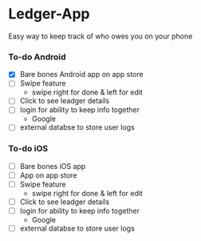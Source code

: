 # Ledger-App
Easy way to keep track of who owes you on your phone

### To-do Android
- [X] Bare bones Android app on app store
- [ ] Swipe feature
  * swipe right for done & left for edit
- [ ] Click to see leadger details
- [ ] login for ability to keep info together
  * Google
- [ ] external databse to store user logs

### To-do iOS
- [ ] Bare bones iOS app
- [ ] App on app store
- [ ] Swipe feature
  * swipe right for done & left for edit
- [ ] Click to see leadger details
- [ ] login for ability to keep info together
  * Google
- [ ] external databse to store user logs
